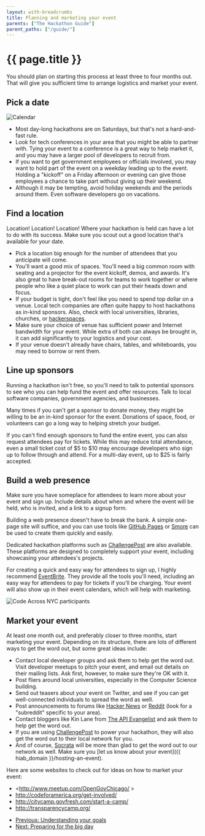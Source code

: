 ```yaml
---
layout: with-breadcrumbs
title: Planning and marketing your event
parents: ["The Hackathon Guide"]
parent_paths: ["/guide/"]
---
```


# {{ page.title }}

You should plan on starting this process at least three to four months out. That will give you sufficient time to arrange logistics and market your event.

## Pick a date

<img src="/img/calendar.png" alt="Calendar" class="pull-right no-border" />

* Most day-long hackathons are on Saturdays, but that's not a hard-and-fast rule. 
* Look for tech conferences in your area that you might be able to partner with. Tying your event to a conference is a great way to help market it, and you may have a larger pool of developers to recruit from.
* If you want to get government employees or officials involved, you may want to hold part of the event on a weekday leading up to the event. Holding a "kickoff" on a Friday afternoon or evening can give those employees a chance to take part without giving up their weekend.
* Although it may be tempting, avoid holiday weekends and the periods around them. Even software developers go on vacations.

## Find a location

Location! Location! Location! Where your hackathon is held can have a lot to do with its success. Make sure you scout out a good location that's available for your date.

* Pick a location big enough for the number of attendees that you anticipate will come.
* You'll want a good mix of spaces. You'll need a big common room with seating and a projector for the event kickoff, demos, and awards. It's also great to have break-out rooms for teams to work together or where people who like a quiet place to work can put their heads down and focus.
* If your budget is tight, don't feel like you need to spend top dollar on a venue. Local tech companies are often quite happy to host hackathons as in-kind sponsors. Also, check with local universities, libraries, churches, or [hackerspaces](http://hackerspaces.org/wiki/).
* Make sure your choice of venue has sufficient power and Internet bandwidth for your event. While extra of both can always be brought in, it can add significantly to your logistics and your cost.
* If your venue doesn't already have chairs, tables, and whiteboards, you may need to borrow or rent them.

## Line up sponsors

Running a hackathon isn't free, so you'll need to talk to potential sponsors to see who you can help fund the event and offer resources. Talk to local software companies, government agencies, and businesses. 

Many times if you can't get a sponsor to donate money, they might be willing to be an in-kind sponsor for the event. Donations of space, food, or volunteers can go a long way to helping stretch your budget.

If you can't find enough sponsors to fund the entire event, you can also request attendees pay for tickets. While this may reduce total attendance, even a small ticket cost of $5 to $10 may encourage developers who sign up to follow through and attend. For a multi-day event, up to $25 is fairly accepted.

## Build a web presence

Make sure you have someplace for attendees to learn more about your event and sign up. Include details about when and where the event will be held, who is invited, and a link to a signup form. 

Building a web presence doesn't have to break the bank. A simple one-page site will suffice, and you can use tools like [GitHub Pages](http://pages.github.com) or [Smore](https://www.smore.com/) can be used to create them quickly and easily.

Dedicated hackathon platforms such as [ChallengePost](http://post.challengepost.com/hackathons) are also available. These platforms are designed to completely support your event, including showcasing your attendees's projects. 

For creating a quick and easy way for attendees to sign up, I highly recommend [EventBrite](https://www.eventbrite.com). They provide all the tools you'll need, including an easy way for attendees to pay for tickets if you'll be charging. Your event will also show up in their event calendars, which will help with marketing.

<img src="/img/codeacrossnyc.jpg" alt="Code Across NYC participants" class="pull-right" />

## Market your event

At least one month out, and preferably closer to three months, start marketing your event. Depending on its structure, there are lots of different ways to get the word out, but some great ideas include:

* Contact local developer groups and ask them to help get the word out. Visit developer meetups to pitch your event, and email out details on their mailing lists. Ask first, however, to make sure they're OK with it.
* Post fliers around local universities, especially in the Computer Science building.
* Send out teasers about your event on Twitter, and see if you can get well-connected individuals to spread the word as well.
* Post announcements to forums like [Hacker News](http://news.ycombinator.com/) or [Reddit](http://reddit.com) (look for a "subreddit" specific to your area).
* Contact bloggers like Kin Lane from [The API Evangelist](http://apievangelist.com/) and ask them to help get the word out.
* If you are using [ChallengePost](http://post.challengepost.com/hackathons) to power your hackathon, they will also get the word out to their local network for you.
* And of course, [Socrata](http://www.socrata.com) will be more than glad to get the word out to our network as well. Make sure you [let us know about your event]({{ hiab_domain }}/hosting-an-event).

Here are some websites to check out for ideas on how to market your event:

* <http://www.meetup.com/OpenGovChicago/ >
* <http://codeforamerica.org/get-involved/>
* <http://citycamp.govfresh.com/start-a-camp/>
* <http://transparencycamp.org/>

<ul class="pager">
  <li><a href="/guide/goals.html">Previous: Understanding your goals</a></li>
  <li><a href="/guide/preparation.html">Next: Preparing for the big day</a></li>
</ul>